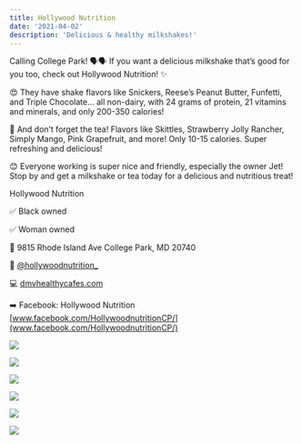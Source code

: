 ```yaml
---
title: Hollywood Nutrition
date: '2021-04-02'
description: 'Delicious & healthy milkshakes!'
---
```


Calling College Park! 🗣🗣 If you want a delicious milkshake that’s good for you too, check out Hollywood Nutrition! ✨

😍 They have shake flavors like Snickers, Reese’s Peanut Butter, Funfetti, and Triple Chocolate... all non-dairy, with 24 grams of protein, 21 vitamins and minerals, and only 200-350 calories!

🧋 And don’t forget the tea! Flavors like Skittles, Strawberry Jolly Rancher, Simply Mango, Pink Grapefruit, and more! Only 10-15 calories. Super refreshing and delicious!

😊 Everyone working is super nice and friendly, especially the owner Jet! Stop by and get a milkshake or tea today for a delicious and nutritious treat!

Hollywood Nutrition

✅ Black owned

✅ Woman owned

📍 9815 Rhode Island Ave College Park, MD 20740

📸 [@hollywoodnutrition\_](https://www.instagram.com/hollywoodnutrition_/)

💻 [dmvhealthycafes.com](https://dmvhealthycafes.com)

➡️ Facebook: Hollywood Nutrition [www.facebook.com/HollywoodnutritionCP/](www.facebook.com/HollywoodnutritionCP/)

![](content_photo_0.jpg)

![](content_photo_1.jpg)

![](content_photo_2.jpg)

![](content_photo_3.jpg)

![](content_photo_4.jpg)

![](content_photo_5.jpg)
